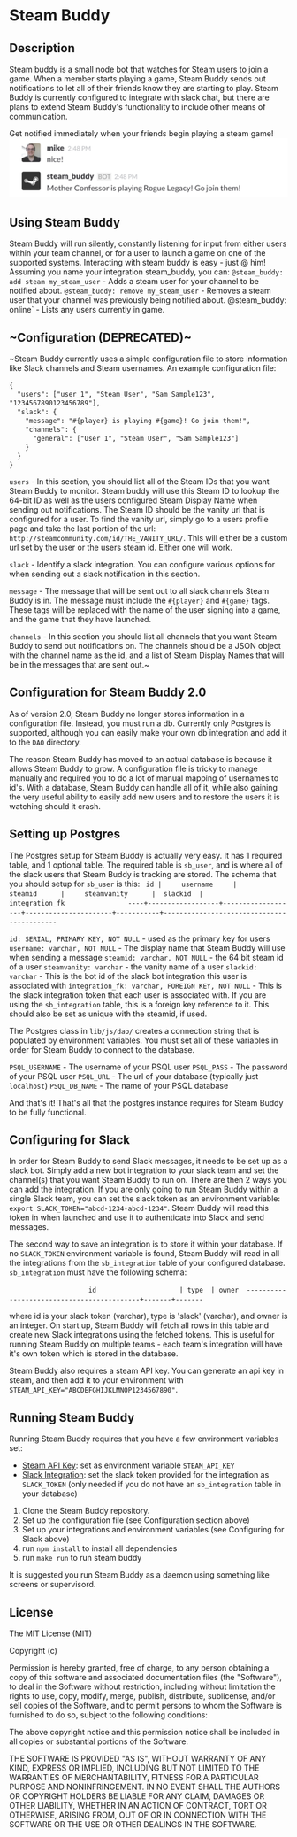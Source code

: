 # Steam Buddy

## Description
Steam buddy is a small node bot that watches for Steam users to join a game. When a member starts playing a game, Steam Buddy sends out notifications to let all of their friends know they are starting to play. Steam Buddy is currently configured to integrate with slack chat, but there are plans to extend Steam Buddy's functionality to include other means of communication.

Get notified immediately when your friends begin playing a steam game!
![Steam Buddy Screenshot](/img/steam_buddy.png)

## Using Steam Buddy
Steam Buddy will run silently, constantly listening for input from either users within your team channel, or for a user to launch a game on one of the supported systems. Interacting with steam buddy is easy - just @ him! Assuming you name your integration steam_buddy, you can:
`@steam_buddy: add steam my_steam_user` - Adds a steam user for your channel to be notified about.
`@steam_buddy: remove my_steam_user` - Removes a steam user that your channel was previously being notified about.
@steam_buddy: online` - Lists any users currently in game.

## ~Configuration (DEPRECATED)~
~Steam Buddy currently uses a simple configuration file to store information like Slack channels and Steam usernames. An example configuration file:

    {
      "users": ["user_1", "Steam_User", "Sam_Sample123", "1234567890123456789"],
	  "slack": {
	    "message": "#{player} is playing #{game}! Go join them!",
	    "channels": {
		  "general": ["User 1", "Steam User", "Sam Sample123"]
	    }
	  }	
	}

`users` - In this section, you should list all of the Steam IDs that you want Steam Buddy to monitor. Steam buddy will use this Steam ID to lookup the 64-bit ID as well as the users configured Steam Display Name when sending out notifications. The Steam ID should be the vanity url that is configured for a user. To find the vanity url, simply go to a users profile page and take the last portion of the url: `http://steamcommunity.com/id/THE_VANITY_URL/`. This will either be a custom url set by the user or the users steam id. Either one will work.

`slack` - Identify a slack integration. You can configure various options for when sending out a slack notification in this section.

  `message` - The message that will be sent out to all slack channels Steam Buddy is in. The message must include the `#{player}` and `#{game}` tags. These tags will be replaced with the name of the user signing into a game, and the game that they have launched.

  `channels` - In this section you should list all channels that you want Steam Buddy to send out notifications on. The channels should be a JSON object with the channel name as the id, and a list of Steam Display Names that will be in the messages that are sent out.~

## Configuration for Steam Buddy 2.0
As of version 2.0, Steam Buddy no longer stores information in a configuration file. Instead, you must run a db. Currently only Postgres is supported, although you can easily make your own db integration and add it to the `DAO` directory.

The reason Steam Buddy has moved to an actual database is because it allows Steam Buddy to grow. A configuration file is tricky to manage manually and required you to do a lot of manual mapping of usernames to id's. With a database, Steam Buddy can handle all of it, while also gaining the very useful ability to easily add new users and to restore the users it is watching should it crash.

## Setting up Postgres
The Postgres setup for Steam Buddy is actually very easy. It has 1 required table, and 1 optional table. The required table is `sb_user`, and is where all of the slack users that Steam Buddy is tracking are stored. The schema that you should setup for `sb_user` is this:
` id |     username     |      steamid      |     steamvanity      |  slackid  |              integration_fk               
----+------------------+-------------------+----------------------+-----------+-------------------------------------------`

`id: SERIAL, PRIMARY KEY, NOT NULL` - used as the primary key for users
`username: varchar, NOT NULL` - The display name that Steam Buddy will use when sending a message
`steamid: varchar, NOT NULL` - the 64 bit steam id of a user
`steamvanity: varchar` - the vanity name of a user
`slackid: varchar` - This is the bot id of the slack bot integration this user is associated with
`integration_fk: varchar, FOREIGN KEY, NOT NULL` - This is the slack integration token that each user is associated with. If you are using the `sb_integration` table, this is a foreign key reference to it. This should also be set as unique with the steamid, if used.

The Postgres class in `lib/js/dao/` creates a connection string that is populated by environment variables. You must set all of these variables in order for Steam Buddy to connect to the database.

`PSQL_USERNAME` - The username of your PSQL user
`PSQL_PASS` - The password of your PSQL user
`PSQL_URL` - The url of your database (typically just `localhost`)
`PSQL_DB_NAME` - The name of your PSQL database

And that's it! That's all that the postgres instance requires for Steam Buddy to be fully functional.

## Configuring for Slack
In order for Steam Buddy to send Slack messages, it needs to be set up as a slack bot. Simply add a new bot integration to your slack team and set the channel(s) that you want Steam Buddy to run on. There are then 2 ways you can add the integration. If you are only going to run Steam Buddy within a single Slack team, you can set the slack token as an environment variable: `export SLACK_TOKEN="abcd-1234-abcd-1234"`. Steam Buddy will read this token in when launched and use it to authenticate into Slack and send messages.

The second way to save an integration is to store it within your database. If no `SLACK_TOKEN` environment variable is found, Steam Buddy will read in all the integrations from the `sb_integration` table of your configured database. `sb_integration` must have the following schema:

`                    id                     | type  | owner 
-------------------------------------------+-------+-------`

where id is your slack token (varchar), type is 'slack' (varchar), and owner is an integer. On start up, Steam Buddy will fetch all rows in this table and create new Slack integrations using the fetched tokens. This is useful for running Steam Buddy on multiple teams - each team's integration will have it's own token which is stored in the database.

Steam Buddy also requires a steam API key. You can generate an api key in steam, and then add it to your environment with `STEAM_API_KEY="ABCDEFGHIJKLMNOP1234567890"`.

## Running Steam Buddy
Running Steam Buddy requires that you have a few environment variables set:
* [Steam API Key](http://steamcommunity.com/dev/registerkey): set as environment variable `STEAM_API_KEY`
* [Slack Integration](https://api.slack.com/bot-users): set the slack token provided for the integration as `SLACK_TOKEN` (only needed if you do not have an `sb_integration` table in your database)

1. Clone the Steam Buddy repository.
2. Set up the configuration file (see Configuration section above)
3. Set up your integrations and environment variables (see Configuring for Slack above)
4. run `npm install` to install all dependencies
5. run `make run` to run steam buddy

It is suggested you run Steam Buddy as a daemon using something like screens or supervisord.

## License
The MIT License (MIT)

Copyright (c) <year> <copyright holders>

Permission is hereby granted, free of charge, to any person obtaining a copy
of this software and associated documentation files (the "Software"), to deal
in the Software without restriction, including without limitation the rights
to use, copy, modify, merge, publish, distribute, sublicense, and/or sell
copies of the Software, and to permit persons to whom the Software is
furnished to do so, subject to the following conditions:

The above copyright notice and this permission notice shall be included in
all copies or substantial portions of the Software.

THE SOFTWARE IS PROVIDED "AS IS", WITHOUT WARRANTY OF ANY KIND, EXPRESS OR
IMPLIED, INCLUDING BUT NOT LIMITED TO THE WARRANTIES OF MERCHANTABILITY,
FITNESS FOR A PARTICULAR PURPOSE AND NONINFRINGEMENT. IN NO EVENT SHALL THE
AUTHORS OR COPYRIGHT HOLDERS BE LIABLE FOR ANY CLAIM, DAMAGES OR OTHER
LIABILITY, WHETHER IN AN ACTION OF CONTRACT, TORT OR OTHERWISE, ARISING FROM,
OUT OF OR IN CONNECTION WITH THE SOFTWARE OR THE USE OR OTHER DEALINGS IN
THE SOFTWARE.
